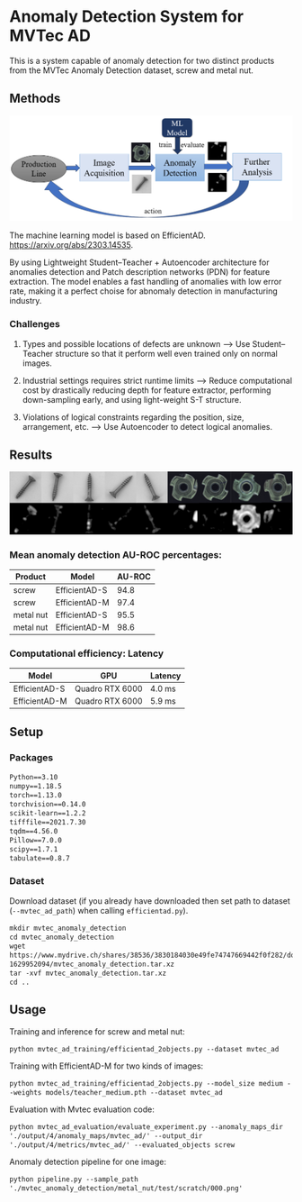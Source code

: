 # Anomaly Detection System for MVTec AD
This is a system capable of anomaly detection for two distinct products from the MVTec Anomaly Detection dataset, screw and metal nut.

## Methods 
![alt text](https://github.com/Takigawashuangshui/AnomalyDetection/blob/main/pipeline_chart.png?raw=true)

The machine learning model is based on EfficientAD. https://arxiv.org/abs/2303.14535.

By using Lightweight Student–Teacher + Autoencoder architecture for anomalies detection and Patch description networks (PDN) for feature extraction. The model enables a fast handling of anomalies with low error rate, making it a perfect choise for abnomaly detection in manufacturing industry.

### Challenges
1. Types and possible locations of defects are unknown --> Use Student–Teacher structure so that it perform well even trained only on normal images.

2. Industrial settings requires strict runtime limits --> Reduce computational cost by drastically reducing depth for feature extractor, performing down-sampling early, and using light-weight S-T structure.

3. Violations of logical constraints regarding the position, size, arrangement, etc. --> Use Autoencoder to detect logical anomalies.



## Results

![alt text](https://github.com/Takigawashuangshui/AnomalyDetection/blob/main/example.png?raw=true)

### Mean anomaly detection AU-ROC percentages:

| Product       | Model          | AU-ROC         |
|---------------|----------------|----------------|
| screw         | EfficientAD-S  | 94.8           |
| screw         | EfficientAD-M  | 97.4           |
| metal nut     | EfficientAD-S  | 95.5           |
| metal nut     | EfficientAD-M  | 98.6           |



### Computational efficiency: Latency

| Model         | GPU             | Latency      |
|---------------|-----------------|--------------|
| EfficientAD-S | Quadro RTX 6000 | 4.0 ms       |
| EfficientAD-M | Quadro RTX 6000 | 5.9 ms       |



## Setup

### Packages

```
Python==3.10
numpy==1.18.5
torch==1.13.0
torchvision==0.14.0
scikit-learn==1.2.2
tifffile==2021.7.30
tqdm==4.56.0
Pillow==7.0.0
scipy==1.7.1
tabulate==0.8.7
```

### Dataset

Download dataset (if you already have downloaded then set path to dataset (`--mvtec_ad_path`) when calling `efficientad.py`).

```
mkdir mvtec_anomaly_detection
cd mvtec_anomaly_detection
wget https://www.mydrive.ch/shares/38536/3830184030e49fe74747669442f0f282/download/420938113-1629952094/mvtec_anomaly_detection.tar.xz
tar -xvf mvtec_anomaly_detection.tar.xz
cd ..
```


## Usage

Training and inference for screw and metal nut:

```
python mvtec_ad_training/efficientad_2objects.py --dataset mvtec_ad
```
Training with EfficientAD-M for two kinds of images:

```
python mvtec_ad_training/efficientad_2objects.py --model_size medium --weights models/teacher_medium.pth --dataset mvtec_ad
```

Evaluation with Mvtec evaluation code:

```
python mvtec_ad_evaluation/evaluate_experiment.py --anomaly_maps_dir './output/4/anomaly_maps/mvtec_ad/' --output_dir './output/4/metrics/mvtec_ad/' --evaluated_objects screw
```

Anomaly detection pipeline for one image:

```
python pipeline.py --sample_path './mvtec_anomaly_detection/metal_nut/test/scratch/000.png'
```